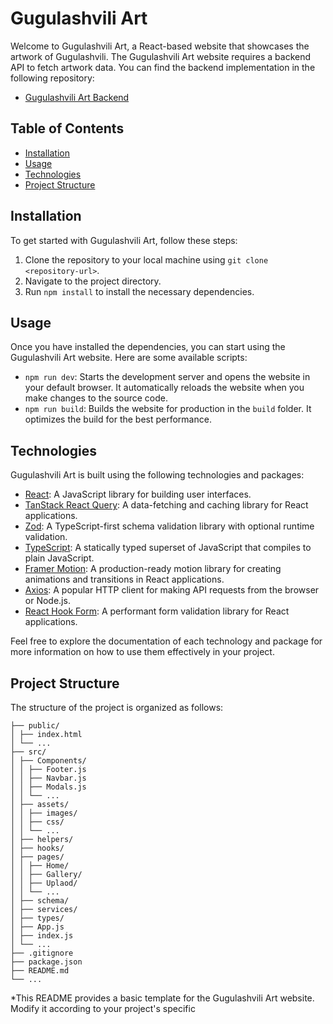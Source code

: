# Gugulashvili Art

Welcome to Gugulashvili Art, a React-based website that showcases the artwork of Gugulashvili.
The Gugulashvili Art website requires a backend API to fetch artwork data. You can find the backend implementation in the following repository:
- [Gugulashvili Art Backend](https://github.com/geo318/server-gugulashvili-art)

## Table of Contents

- [Installation](#installation)
- [Usage](#usage)
- [Technologies](#technologies)
- [Project Structure](#project-structure)

## Installation

To get started with Gugulashvili Art, follow these steps:

1. Clone the repository to your local machine using `git clone <repository-url>`.
2. Navigate to the project directory.
3. Run `npm install` to install the necessary dependencies.

## Usage

Once you have installed the dependencies, you can start using the Gugulashvili Art website. Here are some available scripts:

- `npm run dev`: Starts the development server and opens the website in your default browser. It automatically reloads the website when you make changes to the source code.
- `npm run build`: Builds the website for production in the `build` folder. It optimizes the build for the best performance.

## Technologies

Gugulashvili Art is built using the following technologies and packages:

- [React](https://reactjs.org): A JavaScript library for building user interfaces.
- [TanStack React Query](https://react-query.tanstack.com): A data-fetching and caching library for React applications.
- [Zod](https://github.com/colinhacks/zod): A TypeScript-first schema validation library with optional runtime validation.
- [TypeScript](https://www.typescriptlang.org): A statically typed superset of JavaScript that compiles to plain JavaScript.
- [Framer Motion](https://www.framer.com/api/motion/): A production-ready motion library for creating animations and transitions in React applications.
- [Axios](https://axios-http.com/): A popular HTTP client for making API requests from the browser or Node.js.
- [React Hook Form](https://react-hook-form.com/): A performant form validation library for React applications.

Feel free to explore the documentation of each technology and package for more information on how to use them effectively in your project.

## Project Structure

The structure of the project is organized as follows:

```
├── public/
│ ├── index.html
│ └── ...
├── src/
│ ├── Components/
│ │ ├── Footer.js
│ │ ├── Navbar.js
│ │ ├── Modals.js
│ │ └── ...
│ ├── assets/
│ │ ├── images/
│ │ ├── css/
│ │ └── ...
│ ├── helpers/
│ ├── hooks/
│ ├── pages/
│ │ ├── Home/
│ │ ├── Gallery/
│ │ ├── Uplaod/
│ │ └── ...
│ ├── schema/
│ ├── services/
│ ├── types/
│ ├── App.js
│ ├── index.js
│ └── ...
├── .gitignore
├── package.json
├── README.md
└── ...
```

*This README provides a basic template for the Gugulashvili Art website. Modify it according to your project's specific
